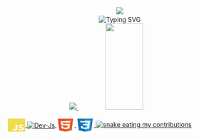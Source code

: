 <div backcolor: #000000; >


<div align = "center">
  
<img src = "https://www.alura.com.br/artigos/assets/hello-world-em-varias-linguagens/imagem1.gif" withd = "100%" height = "500" >
</div>

</div>


<div align="center"
<a href="https://git.io/typing-svg"><img src="https://readme-typing-svg.demolab.com?font=Fira+Code&size=30&pause=1000&color=F70202&background=1B2BFF00&center=falso&vCenter=falso&repeat=verdadeiro&random=falso&width=435&lines=Eu+sou+o+Miguel;Tenho+15+anos;Bem+vindo+ao+meu+perfil" alt="Typing SVG" /></a>
</div>
<div align="center">
  <a href="https://github.com/MiguelHelen">
  <img height="180em" src="https://github-readme-stats.vercel.app/api?username=MiguelHelen&show_icons=true&theme=dracula&include_all_commits=true&count_private=true"/>
  <img width="41%" height="195px" src="https://github-readme-stats.vercel.app/api/top-langs/?username=MiguelHelen&layout=compact&hide_border=true&bg_color=0d1117&icon_color=7203F7FF&text_color=c9d1d9&title_color=021dfe" />
</div>

  <div style="display: inline_block" ><br>
  <img align="center" alt="Dev-Js" height="30" width="40" src="https://raw.githubusercontent.com/devicons/devicon/master/icons/javascript/javascript-plain.svg">
  <img align="center" alt="Dev-Js" height="30" width="40" 
  <img src="https://cdn.jsdelivr.net/gh/devicons/devicon@latest/icons/java/java-original.svg" />
            
  
  <img align="center" alt="Dev-HTML" height="30" width="40" src="https://raw.githubusercontent.com/devicons/devicon/master/icons/html5/html5-original.svg">
  <img align="center" alt="Dev-CSS" height="30" width="40" src="https://raw.githubusercontent.com/devicons/devicon/master/icons/css3/css3-original.svg">
 
  <img alt="snake eating my contributions" src="https://raw.githubusercontent.com/MiguelHelen/MiguelHelen/output/github-user-contribution.svg"/>
</div>
 

  

